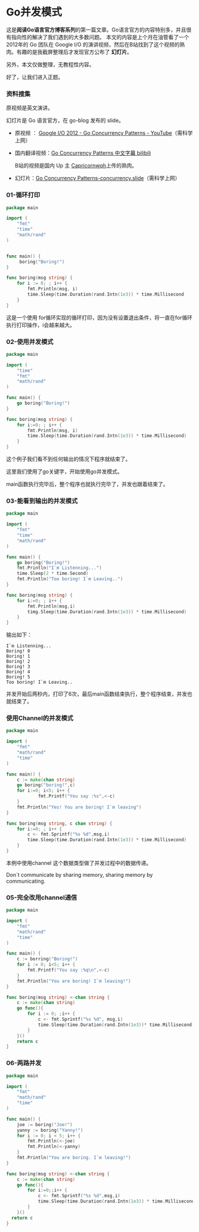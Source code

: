 # Go并发模式

这是**阅读Go语言官方博客系列**的第一篇文章。Go语言官方的内容特别多，并且很有指向性的解决了我们遇到的大多数问题。 本文的内容是上个月在油管看了一个2012年的 Go 团队在 Google I/O 的演讲视频，然后在B站找到了这个视频的熟肉。有趣的是我截屏整理后才发现官方公布了 **幻灯片**。

另外，本文仅做整理，无教程性内容。

好了，让我们进入正题。

### 资料搜集

原视频是英文演讲。



幻灯片是 Go 语言官方，在 go-blog 发布的 slide。

- 原视频 ： [Google I/O 2012 - Go Concurrency Patterns - YouTube](https://www.youtube.com/watch?v=f6kdp27TYZs)（需科学上网）

- 国内翻译视频：[Go Concurrency Patterns 中文字幕 bilibili](https://www.bilibili.com/video/BV1UJ411m7U1) 

  B站的视频是国内 Up 主 [Capricornwqh](https://space.bilibili.com/296855068)上传的熟肉。

- 幻灯片：[Go Concurrency Patterns-concurrency.slide](https://talks.golang.org/2012/concurrency.slide#1)（需科学上网）



### 01-循环打印

```go
package main

import (
	"fmt"
	"time"
	"math/rand"
)


func main() {
	 boring("Boring!")
}

func boring(msg string) {
	for i := 0; ; i++ {
		fmt.Println(msg, i)
		time.Sleep(time.Duration(rand.Intn(1e3)) * time.Millisecond
	}
}
```

这是一个使用 for循环实现的循环打印，因为没有设置退出条件，将一直在for循环执行打印操作，i会越来越大。

### 02-使用并发模式

```go
package main

import (
	"time"
	"fmt"
	"math/rand"
)

func main() {
	go boring("Boring!")
}

func boring(msg string) {
	for i:=0; ; i++ {
		fmt.Println(msg, i)
		time.Sleep(time.Duration(rand.Intn(1e3)) * time.Millisecond)
	}
}
```



这个例子我们看不到任何输出的情况下程序就结束了。

这里我们使用了go关键字，开始使用go并发模式。

main函数执行完毕后，整个程序也就执行完毕了，并发也跟着结束了。



### 03-能看到输出的并发模式



```go
package main 

import (
	"fmt"
	"time"
	"math/rand"
)

func main() {
	go boring("Boring!")
	fmt.Println("I`m Listenning...")
	time.Sleep(2 * time.Second)
	fmt.Println("Too boring! I`m Leaving..")
}

func boring(msg string) {
	for i:=0; ; i++ {
		fmt.Println(msg,i)
		timg.Sleep(time.Duration(rand.Intn(1e3)) * time.Millisecond)
	}
}
```

输出如下：

```
I`m Listenning...
Boring! 0
Boring! 1
Boring! 2
Boring! 3
Boring! 4
Boring! 5
Too boring! I`m Leaving..
```

并发开始后两秒内，打印了6次，最后main函数结束执行，整个程序结束，并发也就结束了。



### 使用Channel的并发模式



```go
package main

import (
	"fmt"
	"math/rand"
	"time"
)

func main() {
	c := make(chan string)
	go boring("boring!",c)
	for i:=0; i<5; i++ {
			fmt.Printf("You say :%s",<-c)
	}
	fmt.Println("Yes! You are boring! I`m leaving")
}

func boring(msg string, c chan string) {
	for i:=0; ; i++ {
		c <- fmt.Sprintf("%s %d",msg,i)
		time.Sleep(time.Duration(rand.Intn(1e3)) * time.Millisecond)
	}
}
```

本例中使用channel 这个数据类型做了并发过程中的数据传递。

Don`t communicate by sharing memory, sharing memory by communicating.

### 05-完全改用channel通信

```go
package main

import (
	"fmt"
	"math/rand"
	"time"
)

func main() {
	c := borring("Boring!")
	for i := 0; i<5; i++ {
		fmt.Printf("You say :%q\n",<-c)
	}
	fmt.Println("You are boring! I`m leaving!")
}

func boring(msg string) <-chan string {
	c := make(chan string)
	go func(){
		for i := 0; ;i++ {
			c <- fmt.Sprintf("%s %d", msg,i)
			time.Sleep(time.Duration(rand.Intn(1e3))* time.Millisecond)
		}
	}()
	return c
}
```

### 06-两路并发



```go
package main

import (
	"fmt"
	"math/rand"
	"time"
)

func main() {
	joe := boring("Joe!")
	yanny := boring("Yanny!")
	for i := 0; i < 5; i++ {
		fmt.Println(<-joe)
		fmt.Println(<-yanny)
	}
	fmt.Println("You are boring. I`m leaving!")
}

func boring(msg string) <-chan string {
	c := make(chan string)
	go func(){
		for i:=0;;i++ {
			c <- fmt.Sprintf("%s %d",msg,i)
			time.Sleep(time.Duration(rand.Intn(1e3)) * time.Millisecond)
		}
	}()
  return c
}
```



